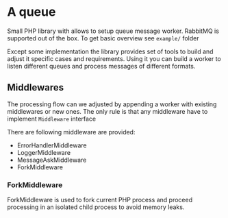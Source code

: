 # A queue

Small PHP library with allows to setup queue message worker. RabbitMQ
is supported out of the box. To get basic overview see `example/` folder

Except some implementation the library provides set of tools to build
and adjust it specific cases and requirements. Using it you can build
a worker to listen different queues and process messages of different
formats.

## Middlewares

The processing flow can we adjusted by appending a worker with existing
middlewares or new ones. The only rule is that any middleware have to
implement `Middleware` interface

There are following middleware are provided:
 - ErrorHandlerMiddleware
 - LoggerMiddleware
 - MessageAskMiddleware
 - ForkMiddleware

### ForkMiddleware

ForkMiddleware is used to fork current PHP process and proceed processing
in an isolated child process to avoid memory leaks.
